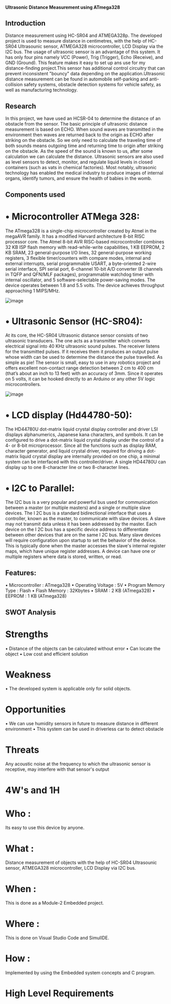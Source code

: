 #### Ultrasonic Distance Measurement using ATmega328

## Introduction

Distance measurement using HC-SR04 and ATMEGA328p. The developed project is used to measure distance in centimetres, with the help of HC-SR04 Ultrasounic sensor, ATMEGA328 microcontroller, LCD Display via the I2C bus. The usage of ultrasonic sensor is an advantage of this system. It has only four pins namely VCC (Power), Trig (Trigger), Echo (Receive), and GND (Ground). This feature makes it easy to set up ans use for my distance-finding project.This sensor has additional control circuitry that can prevent inconsistent "bouncy" data depending on the application.Ultrasonic distance measurement can be found in automobile self-parking and anti-collision safety systems, obstacle detection systems for vehicle safety, as well as manufacturing technology. 


## Research

In this project, we have used an HCSR-04 to determine the distance of an obstacle from the sensor. The basic principle of ultrasonic distance measurement is based on ECHO. When sound waves are transmitted in the environment then waves are returned back to the origin as ECHO after striking on the obstacle. So we only need to calculate the traveling time of both sounds means outgoing time and returning time to origin after striking on the obstacle. As the speed of the sound is known to us, after some calculation we can calculate the distance. 
Ultrasonic sensors are also used as level sensors to detect, monitor, and regulate liquid levels in closed containers (such as vats in chemical factories). Most notably, ultrasonic technology has enabled the medical industry to produce images of internal organs, identify tumors, and ensure the health of babies in the womb.

## Components used

# •	Microcontroller ATMega 328:

The ATmega328 is a single-chip microcontroller created by Atmel in the megaAVR family.  It has a modified Harvard architecture 8-bit RISC processor core. The Atmel 8-bit AVR RISC-based microcontroller combines 32 KB ISP flash memory with read-while-write capabilities, 1 KB EEPROM, 2 KB SRAM, 23 general-purpose I/O lines, 32 general-purpose working registers, 3 flexible timer/counters with compare modes, internal and external interrupts, serial programmable USART, a byte-oriented 2-wire serial interface, SPI serial port, 6-channel 10-bit A/D converter (8 channels in TQFP and QFN/MLF packages), programmable watchdog timer with internal oscillator, and 5 software-selectable power-saving modes. The device operates between 1.8 and 5.5 volts. The device achieves throughput approaching 1 MIPS/MHz.

![image](https://user-images.githubusercontent.com/71214652/164970383-ef94faad-2760-46e9-bee0-07261d6f85ef.png)

 
# •	Ultrasonic Sensor (HC-SR04):

At its core, the HC-SR04 Ultrasonic distance sensor consists of two ultrasonic transducers. The one acts as a transmitter which converts electrical signal into 40 KHz ultrasonic sound pulses. The receiver listens for the transmitted pulses. If it receives them it produces an output pulse whose width can be used to determine the distance the pulse travelled. As simple as pie!
The sensor is small, easy to use in any robotics project and offers excellent non-contact range detection between 2 cm to 400 cm (that’s about an inch to 13 feet) with an accuracy of 3mm. Since it operates on 5 volts, it can be hooked directly to an Arduino or any other 5V logic microcontrollers.

![image](https://user-images.githubusercontent.com/71214652/164970454-e51396d2-7305-40f2-8cf3-77854f8483ab.png)

# •	LCD display (Hd44780-50):

The HD44780U dot-matrix liquid crystal display controller and driver LSI displays alphanumerics, Japanese kana characters, and symbols. It can be configured to drive a dot-matrix liquid crystal display under the control of a 4- or 8-bit microprocessor. Since all the functions such as display RAM, character generator, and liquid crystal driver, required for driving a dot-matrix liquid crystal display are internally provided on one chip, a minimal system can be interfaced with this controller/driver. A single HD44780U can display up to one 8-character line or two 8-character lines.

# •	I2C to Parallel:

The I2C bus is a very popular and powerful bus used for communication between a master (or multiple masters) and a single or multiple slave devices. The I 2C bus is a standard bidirectional interface that uses a controller, known as the master, to communicate with slave devices. A slave may not transmit data unless it has been addressed by the master. Each device on the I 2C bus has a specific device address to differentiate between other devices that are on the same I 2C bus. Many slave devices will require configuration upon startup to set the behavior of the device. This is typically done when the master accesses the slave's internal register maps, which have unique register addresses. A device can have one or multiple registers where data is stored, written, or read.

## Features:
•	Microcontroller : ATmega328
•	Operating Voltage : 5V
•	Program Memory Type : Flash
•	Flash Memory : 32Kbytes
•	SRAM : 2 KB (ATmega328)
•	EEPROM : 1 KB (ATmega328)

## SWOT Analysis

# Strengths

•	Distance of the objects can be calculated without error
•	Can locate the object
•	Low cost and efficient solution

# Weakness

•	The developed system is applicable only for solid objects.

# Opportunities

•	We can use humidity sensors in future to measure distance in different environment
•	This system can be used in driverless car to detect obstacle

# Threats

Any acoustic noise at the frequency to which the ultrasonic sensor is receptive, may interfere with that sensor's output
# 4W's and 1H
# Who :
Its easy to use this device by anyone.

# What :
Distance measurement of objects with the help of HC-SR04 Ultrasounic sensor, ATMEGA328 microcontroller, LCD Display via I2C bus.

# When :
This is done as a Module-2 Embedded project.

# Where :
This is done on Visual Studio Code and SimulIDE.

# How :
Implemented by using the Embedded system concepts and C program.

# High Level Requirements



